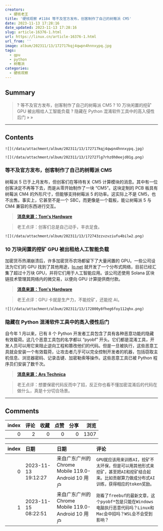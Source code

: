 ```yaml
---
creators:
  - 硬核老王
title: '硬核观察 #1184 等不及官方发布，创客制作了自己的树莓派 CM5'
date: 2023-11-13 17:28:16
date_updated: 2023-11-13 17:28:16
slug: article-16376-1.html
url: https://linux.cn/article-16376-1.html
url_from: ''
image: album/202311/13/172717kqj4qwpn4hnnxypq.jpg
tags:
  - gpu
  - python
  - 树莓派
categories:
  - 硬核观察
---
```


## Summary

> ? 等不及官方发布，创客制作了自己的树莓派 CM5
> ? 10 万块闲置的挖矿 GPU 被出租给人工智能负载
> ? 隐藏在 Python 混淆软件工具中的高入侵性后门
> » 
> »

***

<!-- more -->

## Contents

`![](/data/attachment/album/202311/13/172717kqj4qwpn4hnnxypq.jpg)`

`![](/data/attachment/album/202311/13/172727lg7rhz0h0eejd01g.png)`

### 等不及官方发布，创客制作了自己的树莓派 CM5

树莓派 5 已于上月发布，但创客们在等待有关 CM5 计算模块的消息。其中有一位创客决定不再等下去，而是从零开始制作了一块 “CM5”。这块定制的 PCB 板具有树莓派 CM4 的外形尺寸，但能够支持树莓派 5 的功率。这实际上不是 CM5，也不出售。事实上，它甚至不是一个 SBC，而更像是一个载板，能让树莓派 5 与 CM4 兼容的东西进行交互。

> 
> **[消息来源：Tom's Hardware](https://www.tomshardware.com/raspberry-pi/raspberry-pi-projects/maker-creates-raspberry-pi-cm5-while-waiting-for-official-release)**
> 
> 
> 

> 
> 老王点评：创客们总是自己动手，丰衣足食。
> 
> 
> 

`![](/data/attachment/album/202311/13/172743zzvzvziufu4bilw2.png)`

### 10 万块闲置的挖矿 GPU 被出租给人工智能负载

加密货币热潮崩溃后，许多加密货币农场都留下了大量闲置的 GPU。一些公司设法为它们的 GPU 找到了其他用途，[Io.net](http://io.net/) 就开发了一个分布式网络，目前已经汇集了超过十万块 GPU，并将它们用于人工智能应用。该公司还使用 Solana 区块链技术管理其网络内的微交易，以便向 GPU 计算提供商付款。

> 
> **[消息来源：Tom's Hardware](https://www.tomshardware.com/tech-industry/artificial-intelligence/107000-repurposed-crytpomining-gpus-up-for-rent-for-ai-workloads)**
> 
> 
> 

> 
> 老王点评：GPU 卡就是生产力，不能挖矿，还能挖 AI。
> 
> 
> 

`![](/data/attachment/album/202311/13/172800y8fheg6foy112qhx.png)`

### 隐藏在 Python 混淆软件工具中的高入侵性后门

自今年 1 月以来，已有 8 个 Python 开发者工具包含了具有各种恶意功能的隐藏有效载荷。这几个恶意工具包的名字都以 “pyobf” 开头。它们都是混淆工具，开发人员可以用它来阻止逆向工程和篡改他们的代码。但是一旦被执行，这些恶意工具就会安装一个有效载荷，让攻击者几乎可以完全控制开发者的机器，包括窃取主机信息、浏览器密码、记录击键、加密勒索等操作。这些恶意工具已被 Python 程序员们安装了数千次。

> 
> **[消息来源：Ars Technica](https://arstechnica.com/security/2023/11/developers-targeted-with-malware-that-monitors-their-every-move/)**
> 
> 
> 

> 
> 老王点评：想要保密代码反而中了招，反正你也看不懂加密混淆后的代码在做什么，真是十分切合场景。
> 
> 
>

***

## Comments


|   index |   评论 |   收藏 |   点赞 |   分享 |   浏览 |
|--------:|-------:|-------:|-------:|-------:|-------:|
|       0 |      2 |      0 |      0 |      0 |   1307 |

|   index | 日期                | 日期                                               | 评论                                                                                                                                       |
|--------:|:--------------------|:---------------------------------------------------|:-------------------------------------------------------------------------------------------------------------------------------------------|
|       0 | 2023-11-13 19:12:27 | 来自广东广州的 Chrome Mobile 119.0-Android 10 用户 | `GPU就应该用来训练AI，挖矿不太环保，但是可以用其他形式来挖矿，甚至把AI和挖矿结合起来。比如贡献算力做成分布式AI训练，获得相应的token奖励。` |
|       1 | 2023-11-15 08:22:51 | 来自广东广州的 Chrome Mobile 119.0-Android 10 用户 | `刚看了freebuf的最新文章，这个pyobf*包是只能在Windows电脑执行恶意代码吗？Linux和Mac会中招吗？WSL会不会受到影响？`                          |
